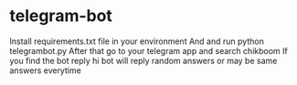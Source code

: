 # telegram-bot
Install requirements.txt file  in your environment
And and  run python telegrambot.py 
After that go to your telegram app and search chikboom 
If you find the bot  reply hi bot will reply random answers
 or may be same answers everytime 
